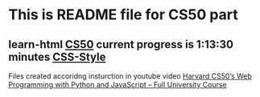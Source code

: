 # This is README file for CS50 part

## learn-html [CS50] current progress is 1:13:30 minutes [CSS-Style]

Files created accoridng insturction in youtube video
[Harvard CS50’s Web Programming with Python and JavaScript – Full University Course][CS50]  

[CS50]: https://www.youtube.com/watch?v=vzGllw18DkA&t=997s
[CSS-Style]: ./css-style_IDvsCLASS.html
